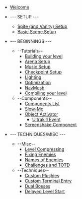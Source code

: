 * [Welcome](README)

* --- SETUP ---

	* [Spite (and Vanity) Setup](setup-editor)
	* [Basic Scene Setup](new-scene)

* --- BEGINNINGS ---
	*  --Tutorials--
		* [Building your level](probuilder-tut)
		* [Arena Setup](arena)
		* [Music Setup](music-manager)
		* [Checkpoint Setup](checkpoints)
		* [Lighting](light)
		* [Optimization](optimization)
		* [NavMesh](navmesh)
		* [Compiling your level](compiling)
	* --Components--
		* [Components List](Components_List)
		* [Slow-Mo](slowmo)
		* [Object Activator](object-activator)
			* [Ultrakill Event](ULTRAKILL-Event)
		* [Screenshake Component](screenshake)

* --- TECHNIQUES/MISC ---
 	* --Misc--
		* [Level Compressing](compress)
		* [Fixing Enemies](enemy-fix)
		* [Names of Enemies](names)
		* [Challenges and TOTD](1.6.0)
	* --Techniques--
		* [Custom Plushies](plushy)
		* [Custom Terminal Entry](Custom-Terminal-Entry)
		* [Dual Bosses](Symbiote)
		* [Delayed Level Start](DLS)
